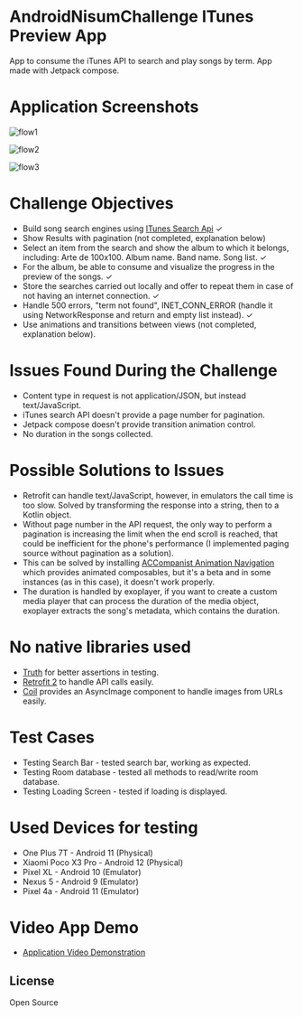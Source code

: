 # AndroidNisumChallenge ITunes Preview App
App to consume the iTunes API to search and play songs by term. App made with Jetpack compose.

# Application Screenshots

![flow1](https://user-images.githubusercontent.com/42783065/189199478-39553be2-17ec-4673-a5cb-67910247d91e.jpeg)

![flow2](https://user-images.githubusercontent.com/42783065/189199564-b0cf819c-5d92-475d-81ec-4d82e7ec3ad7.jpeg)

![flow3](https://user-images.githubusercontent.com/42783065/189199578-d3119c1e-e5b3-4817-82da-98bcc24f8651.jpeg)


# Challenge Objectives

- Build song search engines using [ITunes Search Api](https://developer.apple.com/library/archive/documentation/AudioVideo/Conceptual/iTuneSearchAPI/Searching.html#//apple_ref/doc/uid/TP40017632-CH5-SW1) ✓
- Show Results with pagination (not completed, explanation below)
- Select an item from the search and show the album to which it belongs, including: Arte de 100x100. Album name. Band name. Song list. ✓
- For the album, be able to consume and visualize the progress in the preview of the songs. ✓
- Store the searches carried out locally and offer to repeat them in case of not having an internet connection. ✓
- Handle 500 errors, "term not found", INET_CONN_ERROR (handle it using NetworkResponse and return and empty list instead). ✓
- Use animations and transitions between views (not completed, explanation below).

# Issues Found During the Challenge

- Content type in request is not application/JSON, but instead text/JavaScript.
- iTunes search API doesn't provide a page number for pagination.
- Jetpack compose doesn't provide transition animation control.
- No duration in the songs collected.

# Possible Solutions to Issues
- Retrofit can handle text/JavaScript, however, in emulators the call time is too slow. Solved by transforming the response into a string, then to a Kotlin object.
- Without page number in the API request, the only way to perform a pagination is increasing the limit when the end scroll is reached, that could be inefficient for the phone's performance (I implemented paging source without pagination as a solution).
- This can be solved by installing [ACCompanist Animation Navigation](https://google.github.io/accompanist/navigation-animation) which provides animated composables, but it's a beta and in some instances (as in this case), it doesn't work properly.
- The duration is handled by exoplayer, if you want to create a custom media player that can process the duration of the media object, exoplayer extracts the song's metadata, which contains the duration.

# No native libraries used

- [Truth](https://truth.dev/) for better assertions in testing.
- [Retrofit 2](https://square.github.io/retrofit/) to handle API calls easily.
- [Coil](https://coil-kt.github.io/coil/compose/) provides an AsyncImage component to handle images from URLs easily.

# Test Cases

- Testing Search Bar - tested search bar, working as expected.
- Testing Room database - tested all methods to read/write room database.
- Testing Loading Screen - tested if loading is displayed.

# Used Devices for testing

- One Plus 7T - Android 11 (Physical)
- Xiaomi Poco X3 Pro - Android 12 (Physical)
- Pixel XL - Android 10 (Emulator)
- Nexus 5 - Android 9 (Emulator)
- Pixel 4a - Android 11 (Emulator)

# Video App Demo

- [Application Video Demonstration](https://drive.google.com/file/d/15plr1-01Rkvbpn_q4qsGTZlsBhSDX9lB/view?usp=sharing)


## License

Open Source
